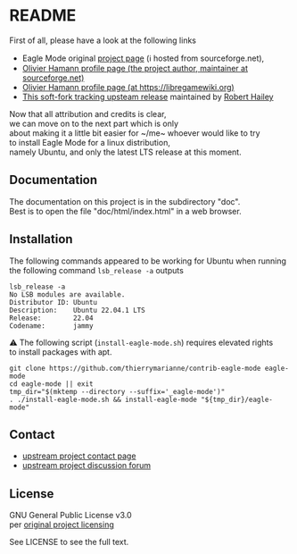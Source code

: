 # README

First of all, please have a look at the following links
 - Eagle Mode original [project page](https://sourceforge.net/projects/eaglemode/) (ℹ hosted from sourceforge.net),
 - [Olivier Hamann profile page (the project author, maintainer at sourceforge.net)](https://sourceforge.net/u/olha/profile/)
 - [Olivier Hamann profile page (at https://libregamewiki.org)](https://libregamewiki.org/Oliver_Hamann)
 - [This soft-fork tracking upsteam release](https://github.com/Osndok/eaglemode)
   maintained by [Robert Hailey](https://github.com/Osndok)

Now that all attribution and credits is clear,  
we can move on to the next part which is only  
about making it a little bit easier for ~/me~ whoever would like to try  
to install Eagle Mode for a linux distribution,  
namely Ubuntu, and only the latest LTS release at this moment.  

## Documentation

The documentation on this project is in the subdirectory "doc".  
Best is to open the file "doc/html/index.html" in a web browser.

## Installation

The following commands appeared to be working
for Ubuntu when running the following command 
`lsb_release -a` outputs

```shell
lsb_release -a
No LSB modules are available.
Distributor ID: Ubuntu
Description:    Ubuntu 22.04.1 LTS
Release:        22.04
Codename:       jammy
```

⚠ The following script (`install-eagle-mode.sh`) requires elevated rights    
to install packages with apt.

```shell
git clone https://github.com/thierrymarianne/contrib-eagle-mode eagle-mode
cd eagle-mode || exit
tmp_dir="$(mktemp --directory --suffix='_eagle-mode')"
. ./install-eagle-mode.sh && install-eagle-mode "${tmp_dir}/eagle-mode"
```

## Contact 

 - [upstream project contact page](http://eaglemode.sourceforge.net/contact.html)
 - [upstream project discussion forum]([http://eaglemode.sourceforge.net/contact.html](https://sourceforge.net/p/eaglemode/discussion/))

## License

GNU General Public License v3.0  
per [original project licensing](http://eaglemode.sourceforge.net/License.html)

See LICENSE to see the full text.
